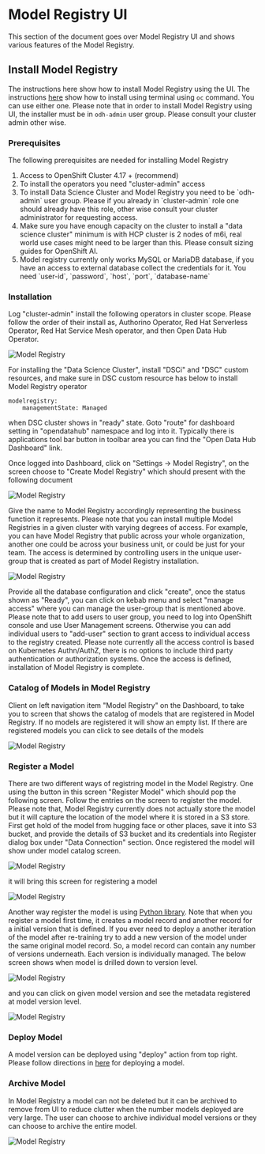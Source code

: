 # Model Registry UI

This section of the document goes over Model Registry UI and shows various features of the Model Registry.

## Install Model Registry 

The instructions here show how to install Model Registry using the UI. The instructions [here](./install.md) show how to install using terminal using `oc` command. You can use either one. Please note that in order to install Model Registry using UI, the installer must be in `odh-admin` user group. Please consult your cluster admin other wise.


### Prerequisites 
The following prerequisites are needed for installing Model Registry
<ol>
<li> Access to OpenShift Cluster 4.17 + (recommend)
<li> To install the operators you need "cluster-admin" access
<li> To install Data Science Cluster and Model Registry you need to be `odh-admin` user group. Please if you already in `cluster-admin` role one should already have this role, other wise consult your cluster administrator for requesting access. 
<li> Make sure you have enough capacity on the cluster to install a "data science cluster" minimum is with HCP cluster is 2 nodes of m6i, real world use cases might need to be larger than this. Please consult sizing guides for OpenShift AI.
<li> Model registry currently only works MySQL or MariaDB database, if you have an access to external database collect the credentials for it. You  need `user-id`, `password`, `host`, `port`, `database-name`
</ol>

### Installation

Log "cluster-admin" install the following operators in cluster scope. Please follow the order of their install as, Authorino Operator, Red Hat Serverless Operator, Red Hat Service Mesh operator, and then Open Data Hub Operator.

![Model Registry](./images/dashboard-operators.png)

For installing the "Data Science Cluster", install "DSCi" and "DSC" custom resources, and make sure in DSC custom resource has below to install Model Registry operator

```
modelregistry:
    managementState: Managed
```

when DSC cluster shows in "ready" state. Goto "route" for dashboard setting in "opendatahub" namespace and log into it. Typically there is applications tool bar button in toolbar area you can find the "Open Data Hub Dashboard" link.

Once logged into Dashboard, click on "Settings -> Model Registry", on the screen choose to "Create Model Registry" which should present with the following document

![Model Registry](./images/dashboard-modelregistry-create.png)

Give the name to Model Registry accordingly representing the business function it represents. Please note that you can install multiple Model Registries in a given cluster with varying degrees of access. For example, you can have Model Registry that public across your whole organization, another one could be across your business unit, or could be just for your team. The access is determined by controlling users in the unique user-group that is created as part of Model Registry installation.

![Model Registry](./images/dashboard-modelregistry-create2.png)

Provide all the database configuration and click "create", once the status shown as "Ready", you can click on kebab menu and select "manage access" where you can manage the user-group that is mentioned above. Please note that to add users to user group, you need to log into OpenShift console and use User Management screens. Otherwise you can add individual users to "add-user" section to grant access to individual access to the registry created. Please note currently all the access control is based on Kubernetes Authn/AuthZ, there is no options to include third party authentication or authorization systems. Once the access is defined, installation of Model Registry is complete.

### Catalog of Models in Model Registry

Client on left navigation item "Model Registry" on the Dashboard, to take you to screen that shows the catalog of models that are registered in Model Registry. If no models are registered it will show an empty list. If there are registered models you can click to see details of the models

![Model Registry](./images/dashboard-modelregistry-catalog1.png)


### Register a Model

There are two different ways of registring model in the Model Registry. One using the button in this screen "Register Model" which should pop the following screen. Follow the entries on the screen to register the model. Please note that, Model Registry currently does not actually store the model but it will capture the location of the model where it is stored in a S3 store. First get hold of the model from hugging face or other places, save it into S3 bucket, and provide the details of S3 bucket and its credentials into Register dialog box under "Data Connection" section. Once registered the model will show under model catalog screen.

![Model Registry](./images/dashboard-modelregistry-catalog1.png)

it will bring this screen for registering a model

![Model Registry](./images/dashboard-modelregistry-registermodel.png)

Another way register the model is using [Python library](./getting-started.md). Note that when you register a model first time, it creates a model record and another record for a initial version that is defined. If you ever need to deploy a another iteration of the model after re-training try to add a new version of the model under the same original model record. So, a model record can contain any number of versions underneath. Each version is individually managed. The below screen shows when model is drilled down to version level.

![Model Registry](./images/dashboard-modelregistry-model-versions.png)

and you can click on given model version and see the metadata registered at model version level.

![Model Registry](./images/dashboard-modelregistry-model-versions-details.png)

### Deploy Model

A model version can be deployed using "deploy" action from top right. Please follow directions in [here](./deploy-model.md) for deploying a model.

### Archive Model

In Model Registry a model can not be deleted but it can be archived to remove from UI to reduce clutter when the number models deployed are very large. The user can choose to archive individual model versions or they can choose to archive the entire model. 

![Model Registry](./images/dashboard-modelregistry-model-versions-archive.png)

